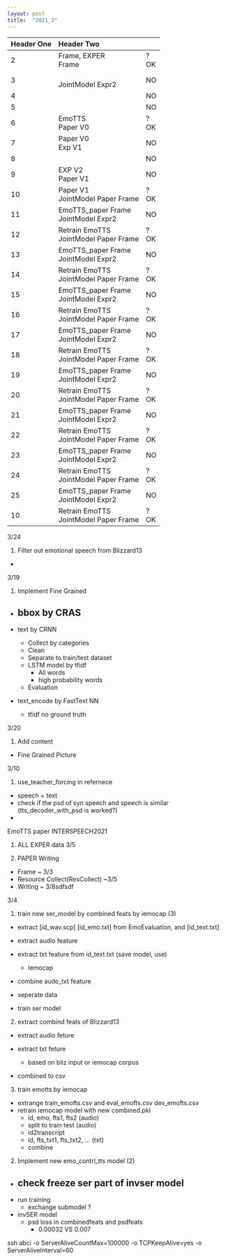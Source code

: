 ```yaml
---
layout: post
title:  "2021_3"
---
```


| Header One     | Header Two     | |
| :------------- | :------------- |:------ |
|  2  | Frame, EXPER  <br> Frame      | ? <br> OK |
|  3  |          <br> JointModel Expr2      |  NO <br>  |
|  4  |          <br>                           |  NO  |
|  5  |          <br>        |  NO  |
|  6  | EmoTTS   <br> Paper V0      | ? <br> OK |
|  7  | Paper V0 <br> Exp V1      |  NO <br>  |
|  8  |      <br>                           |  NO  |
|  9  | EXP V2      <br> Paper V1        |  NO  |
|  10 | Paper V1    <br> JointModel Paper Frame| ? <br> OK |
|  11 | EmoTTS_paper Frame <br> JointModel Expr2      |  NO <br>  |
|  12 | Retrain EmoTTS     <br> JointModel Paper Frame| ? <br> OK |
|  13 | EmoTTS_paper Frame <br> JointModel Expr2      |  NO <br>  |
|  14 | Retrain EmoTTS     <br> JointModel Paper Frame| ? <br> OK |
|  15 | EmoTTS_paper Frame <br> JointModel Expr2      |  NO <br>  |
|  16 | Retrain EmoTTS     <br> JointModel Paper Frame| ? <br> OK |
|  17 | EmoTTS_paper Frame <br> JointModel Expr2      |  NO <br>  |
|  18 | Retrain EmoTTS     <br> JointModel Paper Frame| ? <br> OK |
|  19 | EmoTTS_paper Frame <br> JointModel Expr2      |  NO <br>  |
|  20 | Retrain EmoTTS     <br> JointModel Paper Frame| ? <br> OK |
|  21 | EmoTTS_paper Frame <br> JointModel Expr2      |  NO <br>  |
|  22 | Retrain EmoTTS     <br> JointModel Paper Frame| ? <br> OK |
|  23 | EmoTTS_paper Frame <br> JointModel Expr2      |  NO <br>  |
|  24 | Retrain EmoTTS     <br> JointModel Paper Frame| ? <br> OK |
|  25 | EmoTTS_paper Frame <br> JointModel Expr2      |  NO <br>  |
|  10 | Retrain EmoTTS     <br> JointModel Paper Frame| ? <br> OK |


3/24
1. Filter out emotional speech from Blizzard13
  - 


3/19
1. Implement Fine Grained
  - bbox by CRAS
    -
  - text by CRNN
    - Collect by categories
    - Clean
    - Separate to train/test dataset
    - LSTM model by tfidf
      - All words
      - high probability words
    - Evaluation


  - text_encode by FastText NN
    - tfidf no ground truth


3/20
1. Add content
  - Fine Grained Picture

3/10
1. use_teacher_forcing in refernece
  - speech + text
  - check if the psd of syn speech and speech is similar (tts_decoder_with_psd is worked?)
  -

EmoTTS paper INTERSPEECH2021

1. ALL EXPER data 3/5

2. PAPER Writing
  - Frame  ~ 3/3
  - Resource Collect(ResCollect) ~3/5
  - Writing ~ 3/8sdfsdf



3/4

1. train new ser_model by combined feats by iemocap (3)
  - extract [id_wav.scp] [id_emo.txt] from EmoEvaluation, and [id_text.txt]
  - extract audio feature
  - extract txt feature from id_text.txt (save model, use)
    - Iemocap
  - combine audo_txt feature

  - seperate data
  - train ser model


2. extract combind feats of Blizzard13
  - extract audio feture

  - extract txt feture
    - based on bliz input or iemocap corpus
  - combined to csv

3. train emotts by iemocap
  - extrange train_emofts.csv and eval_emofts.csv dev_emofts.csv
  - retrain iemocap model with new combined.pkl
    - id, emo, fts1, fts2 (audio)
    - split to train test (audio)
    - id2transcript
    - id, fts_txt1, fts_txt2, ... (txt)
    - combine

2. Implement new emo_contrl_tts model (2)
  - check freeze ser part of invser model
    -
  - run training
    - exchange submodel ?
  - invSER model
    - psd loss in combinedfeats and psdfeats
      - 0.00032 VS 0.007

ssh abci -o ServerAliveCountMax=100000 -o TCPKeepAlive=yes -o ServerAliveInterval=60

